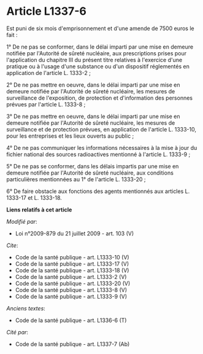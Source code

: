 # Article L1337-6

Est puni de six mois d'emprisonnement et d'une amende de 7500 euros le fait : 

1° De ne pas se conformer, dans le délai imparti par une mise en demeure notifiée par l'Autorité de sûreté nucléaire, aux
prescriptions prises pour l'application du chapitre III du présent titre relatives à l'exercice d'une pratique ou à l'usage
d'une substance ou d'un dispositif réglementés en application de l'article L. 1333-2 ; 

2° De ne pas mettre en oeuvre, dans le délai imparti par une mise en demeure notifiée par l'Autorité de sûreté nucléaire, les
mesures de surveillance de l'exposition, de protection et d'information des personnes prévues par l'article L. 1333-8 ; 

3° De ne pas mettre en oeuvre, dans le délai imparti par une mise en demeure notifiée par l'Autorité de sûreté nucléaire, les
mesures de surveillance et de protection prévues, en application de l'article L. 1333-10, pour les entreprises et les lieux
ouverts au public ; 

4° De ne pas communiquer les informations nécessaires à la mise à jour du fichier national des sources radioactives mentionné
à l'article L. 1333-9 ; 

5° De ne pas se conformer, dans les délais impartis par une mise en demeure notifiée par l'Autorité de sûreté nucléaire, aux
conditions particulières mentionnées au 1° de l'article L. 1333-20 ; 

6° De faire obstacle aux fonctions des agents mentionnés aux articles L. 1333-17 et L. 1333-18.

**Liens relatifs à cet article**

_Modifié par_:

  - Loi n°2009-879 du 21 juillet 2009 - art. 103 (V)

_Cite_:

  - Code de la santé publique - art. L1333-10 (V)
  - Code de la santé publique - art. L1333-17 (V)
  - Code de la santé publique - art. L1333-18 (V)
  - Code de la santé publique - art. L1333-2 (V)
  - Code de la santé publique - art. L1333-20 (V)
  - Code de la santé publique - art. L1333-8 (V)
  - Code de la santé publique - art. L1333-9 (V)

_Anciens textes_:

  - Code de la santé publique - art. L1336-6 (T)

_Cité par_:

  - Code de la santé publique - art. L1337-7 (Ab)
